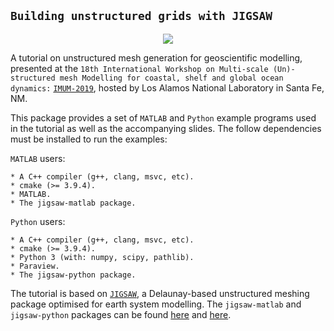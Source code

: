 ## `Building unstructured grids with JIGSAW`

<p align="center">
  <img src = "../master/image/banner.jpg">
</p>

A tutorial on unstructured mesh generation for geoscientific modelling, presented at the `18th International Workshop on Multi-scale (Un)-structured mesh Modelling for coastal, shelf and global ocean dynamics:` <a href="http://www.cvent.com/events/international-workshop-on-multi-scale-un-structured-mesh-numerical-modeling-for-coastal-shelf-and-gl/event-summary-d24248221240427887bbbeebea0aae76.aspx">`IMUM-2019`</a>, hosted by Los Alamos National Laboratory in Santa Fe, NM. 

This package provides a set of `MATLAB` and `Python` example programs used in the tutorial as well as the accompanying slides. The follow dependencies must be installed to run the examples:

`MATLAB` users:

    * A C++ compiler (g++, clang, msvc, etc).
    * cmake (>= 3.9.4).
    * MATLAB.
    * The jigsaw-matlab package.

`Python` users:

    * A C++ compiler (g++, clang, msvc, etc).
    * cmake (>= 3.9.4).
    * Python 3 (with: numpy, scipy, pathlib).
    * Paraview.
    * The jigsaw-python package.

The tutorial is based on <a href="https://github.com/dengwirda/jigsaw">`JIGSAW`</a>, a Delaunay-based unstructured meshing package optimised for earth system modelling. The `jigsaw-matlab` and `jigsaw-python` packages can be found <a href="https://github.com/dengwirda/jigsaw-matlab">here</a> and <a href="https://github.com/dengwirda/jigsaw-python">here</a>.



